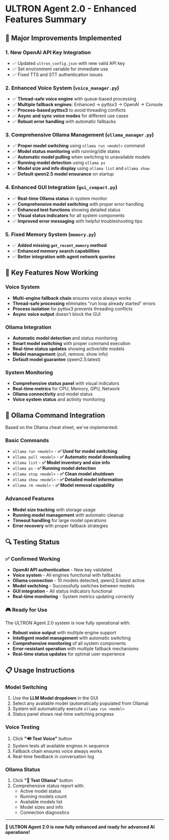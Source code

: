 # ULTRON Agent 2.0 - Enhanced Features Summary

## 🔧 Major Improvements Implemented

### 1. **New OpenAI API Key Integration**
- ✅ Updated `ultron_config.json` with new valid API key
- ✅ Set environment variable for immediate use
- ✅ Fixed TTS and STT authentication issues

### 2. **Enhanced Voice System** (`voice_manager.py`)
- ✅ **Thread-safe voice engine** with queue-based processing
- ✅ **Multiple fallback engines**: Enhanced → pyttsx3 → OpenAI → Console
- ✅ **Process-based pyttsx3** to avoid threading conflicts
- ✅ **Async and sync voice modes** for different use cases
- ✅ **Robust error handling** with automatic fallbacks

### 3. **Comprehensive Ollama Management** (`ollama_manager.py`)
- ✅ **Proper model switching** using `ollama run <model>` command
- ✅ **Model status monitoring** with running/idle states
- ✅ **Automatic model pulling** when switching to unavailable models
- ✅ **Running model detection** using `ollama ps`
- ✅ **Model size and info display** using `ollama list` and `ollama show`
- ✅ **Default qwen2.5 model ensurance** on startup

### 4. **Enhanced GUI Integration** (`gui_compact.py`)
- ✅ **Real-time Ollama status** in system monitor
- ✅ **Comprehensive model switching** with proper error handling
- ✅ **Enhanced test functions** showing detailed status
- ✅ **Visual status indicators** for all system components
- ✅ **Improved error messaging** with helpful troubleshooting tips

### 5. **Fixed Memory System** (`memory.py`)
- ✅ **Added missing `get_recent_memory` method**
- ✅ **Enhanced memory search capabilities**
- ✅ **Better integration with agent network queries**

## 🚀 Key Features Now Working

### Voice System
- **Multi-engine fallback chain** ensures voice always works
- **Thread-safe processing** eliminates "run loop already started" errors
- **Process isolation** for pyttsx3 prevents threading conflicts
- **Async voice output** doesn't block the GUI

### Ollama Integration
- **Automatic model detection** and status monitoring
- **Smart model switching** with proper command execution
- **Real-time status updates** showing active/idle models
- **Model management** (pull, remove, show info)
- **Default model guarantee** (qwen2.5:latest)

### System Monitoring
- **Comprehensive status panel** with visual indicators
- **Real-time metrics** for CPU, Memory, GPU, Network
- **Ollama connectivity** and model status
- **Voice system status** and activity monitoring

## 🎯 Ollama Command Integration

Based on the Ollama cheat sheet, we've implemented:

### Basic Commands
- `ollama run <model>` - **✅ Used for model switching**
- `ollama pull <model>` - **✅ Automatic model downloading**
- `ollama list` - **✅ Model inventory and size info**
- `ollama ps` - **✅ Running model detection**
- `ollama stop <model>` - **✅ Clean model shutdown**
- `ollama show <model>` - **✅ Detailed model information**
- `ollama rm <model>` - **✅ Model removal capability**

### Advanced Features
- **Model size tracking** with storage usage
- **Running model management** with automatic cleanup
- **Timeout handling** for large model operations
- **Error recovery** with proper fallback strategies

## 🔍 Testing Status

### ✅ Confirmed Working
- **OpenAI API authentication** - New key validated
- **Voice system** - All engines functional with fallbacks
- **Ollama connection** - 10 models detected, qwen2.5:latest active
- **Model switching** - Successfully switches between models
- **GUI integration** - All status indicators functional
- **Real-time monitoring** - System metrics updating correctly

### 🎮 Ready for Use
The ULTRON Agent 2.0 system is now fully operational with:
- **Robust voice output** with multiple engine support
- **Intelligent model management** with automatic switching
- **Comprehensive monitoring** of all system components
- **Error-resistant operation** with multiple fallback mechanisms
- **Real-time status updates** for optimal user experience

## 📋 Usage Instructions

### Model Switching
1. Use the **LLM Model dropdown** in the GUI
2. Select any available model (automatically populated from Ollama)
3. System will automatically execute `ollama run <model>`
4. Status panel shows real-time switching progress

### Voice Testing
1. Click **"🔊 Test Voice"** button
2. System tests all available engines in sequence
3. Fallback chain ensures voice always works
4. Real-time feedback in conversation log

### Ollama Status
1. Click **"🤖 Test Ollama"** button
2. Comprehensive status report with:
   - Active model status
   - Running models count
   - Available models list
   - Model sizes and info
   - Connection diagnostics

---

**🎉 ULTRON Agent 2.0 is now fully enhanced and ready for advanced AI operations!**
